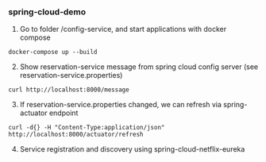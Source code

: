 ### spring-cloud-demo

1. Go to folder /config-service, and start applications with docker compose
```
docker-compose up --build
```
2. Show reservation-service  message from spring cloud config server (see reservation-service.properties)
```
curl http://localhost:8000/message
```
3. If reservation-service.properties changed, we can refresh via spring-actuator endpoint
```
curl -d{} -H "Content-Type:application/json" http://localhost:8000/actuator/refresh
```
4. Service registration and discovery using spring-cloud-netflix-eureka



